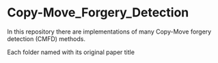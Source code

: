 # Copy-Move_Forgery_Detection
In this repository there are implementations of many Copy-Move forgery detection (CMFD) methods.

Each folder named with its original paper title

